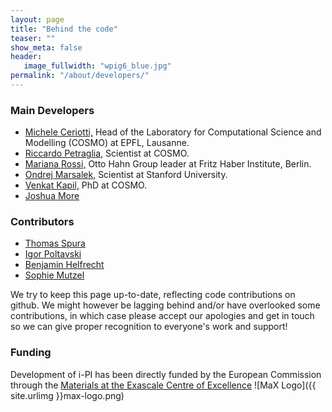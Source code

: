 ```yaml
---
layout: page
title: "Behind the code"
teaser: ""
show_meta: false
header:
   image_fullwidth: "wpig6_blue.jpg"
permalink: "/about/developers/"
---
```


### Main Developers
 - [Michele Ceriotti,](https://people.epfl.ch/michele.ceriotti?lang=en)
   Head of the Laboratory for Computational Science and Modelling (COSMO)
   at EPFL, Lausanne. 
 - [Riccardo Petraglia,](https://people.epfl.ch/riccardo.petraglia?lang=en) Scientist
   at COSMO.
 - [Mariana Rossi,](http://th.fhi-berlin.mpg.de/groups/sabia/)
   Otto Hahn Group leader at Fritz Haber Institute, Berlin.
 - [Ondrej Marsalek,](https://github.com/OndrejMarsalek) Scientist at
   Stanford University.
 - [Venkat Kapil,](https://people.epfl.ch/venkat.kapil?lang=en) PhD at
   COSMO.
 - [Joshua More]()

### Contributors
 - [Thomas Spura](https://github.com/tomspur)
 - [Igor Poltavski](https://github.com/ipoltavskyi)
 - [Benjamin Helfrecht]()
 - [Sophie Mutzel]()

We try to keep this page up-to-date, reflecting code contributions
on github. We might however be lagging behind and/or have overlooked
some contributions, in which case please accept our apologies and get
in touch so we can give proper recognition to everyone's work and 
support!

### Funding

Development of i-PI has been directly funded by 
the European Commission through the [Materials at the 
Exascale Centre of Excellence](http://www.max-centre.eu/)
![MaX Logo]({{ site.urlimg }}max-logo.png)
